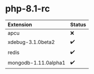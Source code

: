 # php-8.1-rc

Extension | Status
:------------ | :-------------
apcu | :x:
xdebug-3.1.0beta2 | :heavy_check_mark:
redis | :heavy_check_mark:
mongodb-1.11.0alpha1 | :heavy_check_mark: